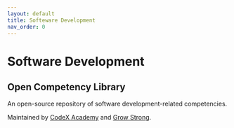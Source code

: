 ```yaml
---
layout: default
title: Softeware Development
nav_order: 0
---
```

# Software Development
## Open Competency Library

An open-source repository of software development-related competencies.

Maintained by [CodeX Academy](https://codex.academy) and [Grow Strong](https://growstrong.io).
